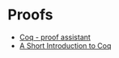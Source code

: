 # Proofs

* [Coq - proof assistant](http://coq.inria.fr)
* [A Short Introduction to Coq](https://coq.inria.fr/a-short-introduction-to-coq)
